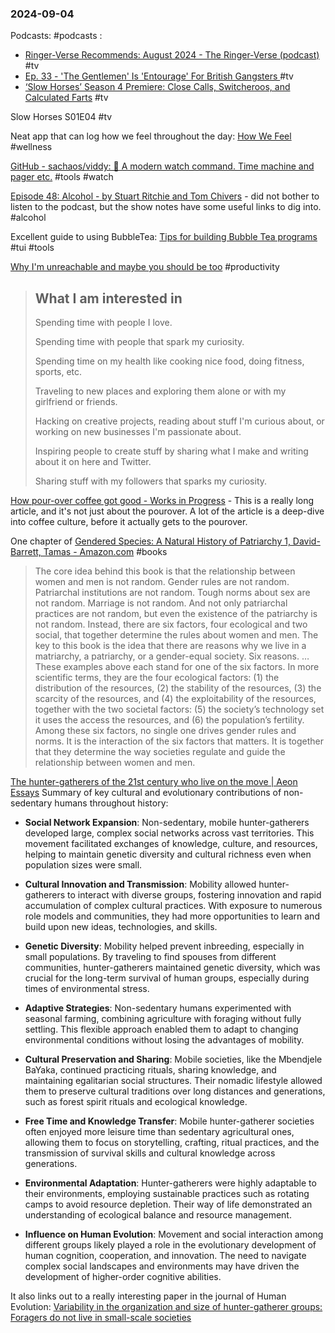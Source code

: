 ### 2024-09-04
Podcasts: #podcasts :
* [Ringer-Verse Recommends: August 2024 - The Ringer-Verse (podcast)](https://lnns.co/XeH79A0zaKR) #tv
* [Ep. 33 - 'The Gentlemen' Is 'Entourage' For British Gangsters ](https://lnns.co/GZreMF5hxwD) #tv
* [‘Slow Horses’ Season 4 Premiere: Close Calls, Switcheroos, and Calculated Farts](https://lnns.co/XFg3RpVP8fu) #tv

Slow Horses S01E04 #tv 

Neat app that can log how we feel throughout the day: [How We Feel](https://howwefeel.org/) #wellness 

[GitHub - sachaos/viddy: 👀 A modern watch command. Time machine and pager etc.](https://github.com/sachaos/viddy) #tools #watch

[Episode 48: Alcohol - by Stuart Ritchie and Tom Chivers](https://www.thestudiesshowpod.com/p/episode-48-alcohol) - did not bother to listen to the podcast, but the show notes have some useful links to dig into. #alcohol 

Excellent guide to using BubbleTea: [Tips for building Bubble Tea programs](https://leg100.github.io/en/posts/building-bubbletea-programs/) #tui #tools

[Why I'm unreachable and maybe you should be too](https://levels.io/contact/#216%20-%2014901527) #productivity

> ## What I am interested in
> 
> Spending time with people I love.
> 
> Spending time with people that spark my curiosity.
> 
> Spending time on my health like cooking nice food, doing fitness, sports, etc.
> 
> Traveling to new places and exploring them alone or with my girlfriend or friends.
> 
> Hacking on creative projects, reading about stuff I'm curious about, or working on new businesses I'm passionate about.
> 
> Inspiring people to create stuff by sharing what I make and writing about it on here and Twitter.
> 
> Sharing stuff with my followers that sparks my curiosity.

[How pour-over coffee got good - Works in Progress](https://worksinprogress.co/issue/how-pour-over-coffee-got-good/) - This is a really long article, and it's not just about the pourover. A lot of the article is a deep-dive into coffee culture, before it actually gets to the pourover.

One chapter of [Gendered Species: A Natural History of Patriarchy 1, David-Barrett, Tamas - Amazon.com](https://www.amazon.com/Gendered-Species-Natural-History-Patriarchy-ebook/dp/B0D7TR9WPW) #books 

>  The core idea behind this book is that the relationship between women and men is not random. Gender rules are not random. Patriarchal institutions are not random. Tough norms about sex are not random. Marriage is not random. And not only patriarchal practices are not random, but even the existence of the patriarchy is not random. Instead, there are six factors, four ecological and two social, that together determine the rules about women and men. The key to this book is the idea that there are reasons why we live in a matriarchy, a patriarchy, or a gender-equal society. Six reasons.
>  …
>  These examples above each stand for one of the six factors. In more scientific terms, they are the four ecological factors: (1) the distribution of the resources, (2) the stability of the resources, (3) the scarcity of the resources, and (4) the exploitability of the resources, together with the two societal factors: (5) the society’s technology set it uses the access the resources, and (6) the population’s fertility. Among these six factors, no single one drives gender rules and norms. It is the interaction of the six factors that matters. It is together that they determine the way societies regulate and guide the relationship between women and men.

[The hunter-gatherers of the 21st century who live on the move | Aeon Essays](https://aeon.co/essays/the-hunter-gatherers-of-the-21st-century-who-live-on-the-move)
Summary of key cultural and evolutionary contributions of non-sedentary humans throughout history:

- **Social Network Expansion**: Non-sedentary, mobile hunter-gatherers developed large, complex social networks across vast territories. This movement facilitated exchanges of knowledge, culture, and resources, helping to maintain genetic diversity and cultural richness even when population sizes were small.
    
- **Cultural Innovation and Transmission**: Mobility allowed hunter-gatherers to interact with diverse groups, fostering innovation and rapid accumulation of complex cultural practices. With exposure to numerous role models and communities, they had more opportunities to learn and build upon new ideas, technologies, and skills.
    
- **Genetic Diversity**: Mobility helped prevent inbreeding, especially in small populations. By traveling to find spouses from different communities, hunter-gatherers maintained genetic diversity, which was crucial for the long-term survival of human groups, especially during times of environmental stress.
    
- **Adaptive Strategies**: Non-sedentary humans experimented with seasonal farming, combining agriculture with foraging without fully settling. This flexible approach enabled them to adapt to changing environmental conditions without losing the advantages of mobility.
    
- **Cultural Preservation and Sharing**: Mobile societies, like the Mbendjele BaYaka, continued practicing rituals, sharing knowledge, and maintaining egalitarian social structures. Their nomadic lifestyle allowed them to preserve cultural traditions over long distances and generations, such as forest spirit rituals and ecological knowledge.
    
- **Free Time and Knowledge Transfer**: Mobile hunter-gatherer societies often enjoyed more leisure time than sedentary agricultural ones, allowing them to focus on storytelling, crafting, ritual practices, and the transmission of survival skills and cultural knowledge across generations.
    
- **Environmental Adaptation**: Hunter-gatherers were highly adaptable to their environments, employing sustainable practices such as rotating camps to avoid resource depletion. Their way of life demonstrated an understanding of ecological balance and resource management.
    
- **Influence on Human Evolution**: Movement and social interaction among different groups likely played a role in the evolutionary development of human cognition, cooperation, and innovation. The need to navigate complex social landscapes and environments may have driven the development of higher-order cognitive abilities.

It also links out to a really interesting paper in the journal of Human Evolution: [Variability in the organization and size of hunter-gatherer groups: Foragers do not live in small-scale societies](https://www.sciencedirect.com/science/article/abs/pii/S004724841830157X)